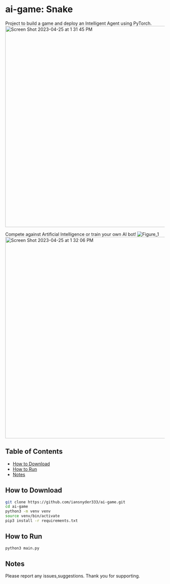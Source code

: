 # ai-game: Snake 
Project to build a game and deploy an Intelligent Agent using PyTorch. 
<img width="637" alt="Screen Shot 2023-04-25 at 1 31 45 PM" src="https://user-images.githubusercontent.com/58576523/234356873-50c87baf-2ce8-4b82-a105-712aa83f3496.png">

Compete against Artificial Intelligence or train your own AI bot!
![Figure_1](https://user-images.githubusercontent.com/58576523/234357297-9957f677-561e-43b2-b4ea-323fb311702e.png)
<img width="638" alt="Screen Shot 2023-04-25 at 1 32 06 PM" src="https://user-images.githubusercontent.com/58576523/234357444-894516fe-9bad-4cdc-9158-d1d6d9b842b1.png">


## Table of Contents
- [How to Download](#How-to-Download)
- [How to Run](#How-to-Run)
- [Notes](#Notes) 

## How to Download 
```sh
git clone https://github.com/iansnyder333/ai-game.git
cd ai-game
python3 -m venv venv
source venv/bin/activate
pip3 install -r requirements.txt
```

## How to Run 
```sh
python3 main.py
```



## Notes 
Please report any issues,suggestions. Thank you for supporting.
